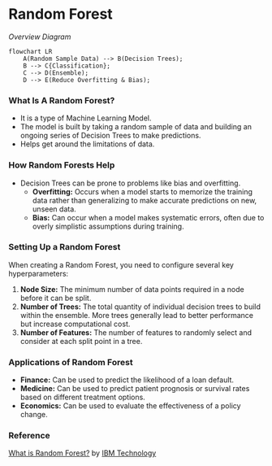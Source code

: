 # Random Forest

_Overview Diagram_

```mermaid
flowchart LR
    A(Random Sample Data) --> B(Decision Trees);
    B --> C{Classification};
    C --> D(Ensemble);
    D --> E(Reduce Overfitting & Bias);
```

### What Is A Random Forest?

- It is a type of Machine Learning Model.
- The model is built by taking a random sample of data and building an ongoing series of Decision Trees to make predictions.
- Helps get around the limitations of data.

### How Random Forests Help

- Decision Trees can be prone to problems like bias and overfitting.
  - **Overfitting:** Occurs when a model starts to memorize the training data rather than generalizing to make accurate predictions on new, unseen data.
  - **Bias:** Can occur when a model makes systematic errors, often due to overly simplistic assumptions during training.

### Setting Up a Random Forest

When creating a Random Forest, you need to configure several key hyperparameters:

1.  **Node Size:** The minimum number of data points required in a node before it can be split.
2.  **Number of Trees:** The total quantity of individual decision trees to build within the ensemble. More trees generally lead to better performance but increase computational cost.
3.  **Number of Features:** The number of features to randomly select and consider at each split point in a tree.

### Applications of Random Forest

- **Finance:** Can be used to predict the likelihood of a loan default.
- **Medicine:** Can be used to predict patient prognosis or survival rates based on different treatment options.
- **Economics:** Can be used to evaluate the effectiveness of a policy change.

### Reference

[What is Random Forest?](https://www.youtube.com/watch?v=gkXX4h3qYm4) by [IBM Technology](https://www.youtube.com/@IBMTechnology)
